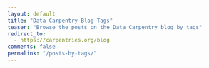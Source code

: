 ```yaml
---
layout: default
title: "Data Carpentry Blog Tags"
teaser: "Browse the posts on the Data Carpentry blog by tags"
redirect_to:
  - https://carpentries.org/blog
comments: false
permalink: "/posts-by-tags/"
---
```

